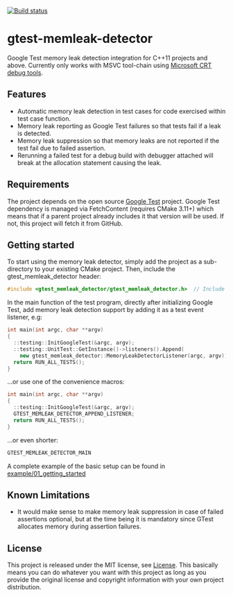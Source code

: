 [![Build status](https://ci.appveyor.com/api/projects/status/i7uqdte77kny1bge?svg=true)](https://ci.appveyor.com/project/ekcoh/gtest-memleak-detector)

# gtest-memleak-detector
Google Test memory leak detection integration for C++11 projects and above.
Currently only works with MSVC tool-chain using 
[Microsoft CRT debug tools](https://docs.microsoft.com/en-us/visualstudio/debugger/crt-debugging-techniques?view=vs-2019).

## Features
- Automatic memory leak detection in test cases for code exercised within test case function.
- Memory leak reporting as Google Test failures so that tests fail if a leak is detected.
- Memory leak suppression so that memory leaks are not reported if the test fail due to failed assertion.
- Rerunning a failed test for a debug build with debugger attached will break at the allocation statement causing the leak.

## Requirements
The project depends on the open source [Google Test](https://github.com/google/googletest) project. 
Google Test dependency is managed via FetchContent (requires CMake 3.11+) which means that if a 
parent project already includes it that version will be used. If not, this project will fetch it
from GitHub.

## Getting started
To start using the memory leak detector, simply add the project as a sub-directory 
to your existing CMake project. Then, include the gtest_memleak_detector header:

```cpp
#include <gtest_memleak_detector/gtest_memleak_detector.h>  // Include memory leak detector
```

In the main function of the test program, directly after initializing Google Test, 
add memory leak detection support by adding it as a test event listener, e.g:

```cpp
int main(int argc, char **argv)
{
  ::testing::InitGoogleTest(&argc, argv);
  ::testing::UnitTest::GetInstance()->listeners().Append(
    new gtest_memleak_detector::MemoryLeakDetectorListener(argc, argv));
  return RUN_ALL_TESTS();
}
```
...or use one of the convenience macros:

```cpp
int main(int argc, char **argv)
{
  ::testing::InitGoogleTest(&argc, argv);
  GTEST_MEMLEAK_DETECTOR_APPEND_LISTENER;
  return RUN_ALL_TESTS();
}
```

...or even shorter:

```cpp
GTEST_MEMLEAK_DETECTOR_MAIN
```

A complete example of the basic setup can be found in 
[example/01_getting_started](example/01_getting_started)

## Known Limitations
- It would make sense to make memory leak suppression in case of failed assertions optional,
  but at the time being it is mandatory since GTest allocates memory during assertion failures.

## License

This project is released under the MIT license, 
see [License](https://github.com/ekcoh/gtest-memleak-detector/blob/master/LICENSE).
This basically means you can do whatever you want with this project as long as you provide 
the original license and copyright information with your own project distribution.
